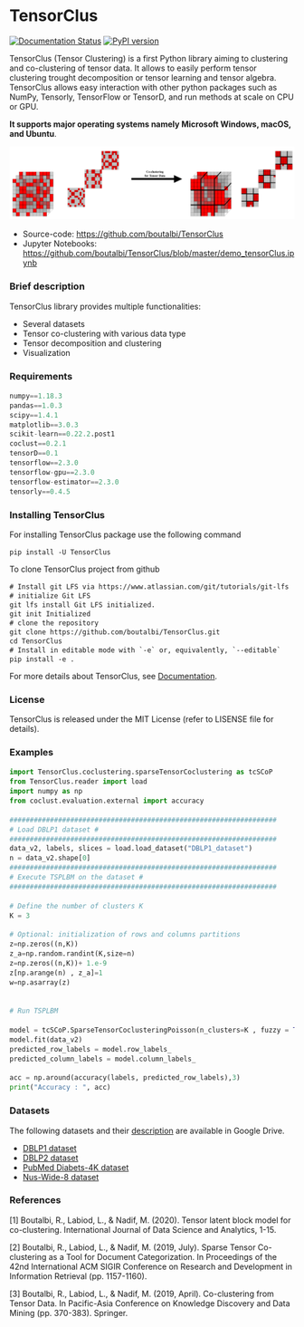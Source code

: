 # TensorClus
[![Documentation Status](https://readthedocs.org/projects/tensorclus/badge/?version=latest)](https://tensorclus.readthedocs.io/en/latest/?badge=latest)
[![PyPI version](https://badge.fury.io/py/TensorClus.svg)](https://badge.fury.io/py/TensorClus)

TensorClus (Tensor Clustering) is a first Python library aiming to clustering and co-clustering of tensor data.
It allows to easily perform tensor clustering trought decomposition or tensor learning and tensor algebra. 
TensorClus allows easy interaction with other python packages such as NumPy, Tensorly, TensorFlow or TensorD, and run methods at scale on CPU or GPU.

**It supports major operating systems namely Microsoft Windows, macOS, and Ubuntu**.

[![N|Solid](https://github.com/boutalbi/TensorClus/blob/master/BinaryTensorData.PNG?raw=true)](https://link.springer.com/article/10.1007/s41060-020-00205-5)

- Source-code: https://github.com/boutalbi/TensorClus
- Jupyter Notebooks: https://github.com/boutalbi/TensorClus/blob/master/demo_tensorClus.ipynb

### Brief description 
TensorClus library provides multiple functionalities:
- Several datasets 
- Tensor co-clustering with various data type
- Tensor decomposition and clustering
- Visualization

### Requirements
```python
numpy==1.18.3
pandas==1.0.3
scipy==1.4.1
matplotlib==3.0.3
scikit-learn==0.22.2.post1
coclust==0.2.1
tensorD==0.1
tensorflow==2.3.0
tensorflow-gpu==2.3.0
tensorflow-estimator==2.3.0
tensorly==0.4.5
```

### Installing TensorClus
For installing TensorClus package use the following command
```
pip install -U TensorClus
```

To clone TensorClus project from github
```
# Install git LFS via https://www.atlassian.com/git/tutorials/git-lfs
# initialize Git LFS
git lfs install Git LFS initialized.
git init Initialized
# clone the repository
git clone https://github.com/boutalbi/TensorClus.git
cd TensorClus
# Install in editable mode with `-e` or, equivalently, `--editable`
pip install -e .
```
For more details about TensorClus, see [Documentation](https://tensorclus.readthedocs.io/en/latest/).

### License
TensorClus is released under the MIT License (refer to LISENSE file for details).

### Examples

```python
import TensorClus.coclustering.sparseTensorCoclustering as tcSCoP
from TensorClus.reader import load
import numpy as np
from coclust.evaluation.external import accuracy

##################################################################
# Load DBLP1 dataset #
##################################################################
data_v2, labels, slices = load.load_dataset("DBLP1_dataset")
n = data_v2.shape[0]
##################################################################
# Execute TSPLBM on the dataset #
##################################################################

# Define the number of clusters K 
K = 3

# Optional: initialization of rows and columns partitions
z=np.zeros((n,K))
z_a=np.random.randint(K,size=n)
z=np.zeros((n,K))+ 1.e-9
z[np.arange(n) , z_a]=1
w=np.asarray(z)


# Run TSPLBM 

model = tcSCoP.SparseTensorCoclusteringPoisson(n_clusters=K , fuzzy = True,init_row=z, init_col=w,max_iter=50)
model.fit(data_v2)
predicted_row_labels = model.row_labels_
predicted_column_labels = model.column_labels_

acc = np.around(accuracy(labels, predicted_row_labels),3)
print("Accuracy : ", acc)
```
### Datasets

The following datasets and their [description](https://github.com/boutalbi/TensorClus/blob/master/data_description.md) are available in Google Drive. 

- [DBLP1 dataset](https://shorturl.at/ayBG8)
- [DBLP2 dataset](https://shorturl.at/fnt37)
- [PubMed Diabets-4K dataset](https://shorturl.at/rDUY2)
- [Nus-Wide-8 dataset](https://shorturl.at/abK17)


<!---
### Citing
If you use TensorClus in an academic paper, please cite
```
@article{boutalbi2020tensor,
 title={Tensor latent block model for co-clustering},
 author={Boutalbi, Rafika and Labiod, Lazhar and Nadif, Mohamed},
 journal={International Journal of Data Science and Analytics},
 pages={1--15},
 year={2020},
 publisher={Springer},
 doi= {10.1007/s41060-020-00205-5},
 url= "https://link.springer.com/article/10.1007/s41060-020-00205-5"
}
```
-->

### References
[1] Boutalbi, R., Labiod, L., & Nadif, M. (2020). Tensor latent block model for co-clustering. International Journal of Data Science and Analytics, 1-15.

[2] Boutalbi, R., Labiod, L., & Nadif, M. (2019, July). Sparse Tensor Co-clustering as a Tool for Document Categorization. In Proceedings of the 42nd International ACM SIGIR Conference on Research and Development in Information Retrieval (pp. 1157-1160).

[3] Boutalbi, R., Labiod, L., & Nadif, M. (2019, April). Co-clustering from Tensor Data. In Pacific-Asia Conference on Knowledge Discovery and Data Mining (pp. 370-383). Springer.
